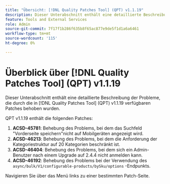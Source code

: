 ```yaml
---
title: "Übersicht: [!DNL Quality Patches Tool] (QPT) v1.1.19"
description: Dieser Unterabschnitt enthält eine detaillierte Beschreibung der Probleme, die durch die in [!DNL Quality Patches Tool]  (QPT) v1.1.19 verfügbaren Patches behoben wurden.
feature: Tools and External Services
role: Admin
source-git-commit: 7f17f1b286f635b8f65ac877e9de5f1d1a6a6461
workflow-type: tm+mt
source-wordcount: '115'
ht-degree: 0%

---
```


# Überblick über [!DNL Quality Patches Tool] (QPT) v1.1.19

Dieser Unterabschnitt enthält eine detaillierte Beschreibung der Probleme, die durch die in [!DNL Quality Patches Tool] (QPT) v1.1.19 verfügbaren Patches behoben wurden.

QPT v1.1.19 enthält die folgenden Patches:

1. **ACSD-45781**: Behebung des Problems, bei dem das Suchfeld &quot;Vorderseite speichern&quot;nicht auf Mobilgeräten angezeigt wird.
1. **ACSD-46213**: Behebung des Problems, bei dem die Anforderung der Kategoriestruktur auf 20 Kategorien beschränkt ist.
1. **ACSD-46404**: Behebung des Problems, bei dem sich ein Admin-Benutzer nach einem Upgrade auf 2.4.4 nicht anmelden kann.
1. **ACSD-46192**: Behebung des Problems bei der Verwendung des `async/bulk/V1/configurable-products/bySku/options` -Endpunkts.

Navigieren Sie über das Menü links zu einer bestimmten Patch-Seite.
